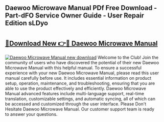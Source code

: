 ## Daewoo Microwave Manual PDf Free Download - Part-dFO Service Owner Guide - User Repair Edition sLDyo

# <h2><a href="http://cf13426.oget.top/?id=Daewoo+Microwave+Manual">🔗Download New 👉🔴 Daewoo Microwave Manual</a></h2>

[![Daewoo Microwave Manual new download](https://i.imgur.com/5g1atiW.png)](http://cf13426.oget.top/?id=Daewoo+Microwave+Manual)
Welcome to the Club! Join the community of users who have discovered the potential of their new Daewoo Microwave Manual with this helpful manual. To ensure a successful experience with your new Daewoo Microwave Manual, please read this user manual carefully before use. It includes essential information on product setup, operation, maintenance, and troubleshooting, ensuring that you are able to use the product effectively and efficiently. Daewoo Microwave Manual advanced features include multi-language support, real-time translation, customizable settings, and automatic syncing, all of which can be accessed and customized through the user interface. Please Don't Hesitate Daewoo Microwave Manual. Our customer support team is ready to answer your questions.
